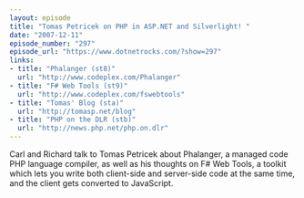```yaml
---
layout: episode
title: "Tomas Petricek on PHP in ASP.NET and Silverlight! "
date: "2007-12-11"
episode_number: "297"
episode_url: "https://www.dotnetrocks.com/?show=297"
links:
- title: "Phalanger (st8)"
  url: "http://www.codeplex.com/Phalanger"
- title: "F# Web Tools (st9)"
  url: "http://www.codeplex.com/fswebtools"
- title: "Tomas' Blog (sta)"
  url: "http://tomasp.net/blog"
- title: "PHP on the DLR (stb)"
  url: "http://news.php.net/php.on.dlr"
---
```


Carl and Richard talk to Tomas Petricek about Phalanger, a managed code PHP language compiler, as well as his thoughts on F# Web Tools, a toolkit which lets you write both client-side and server-side code at the same time, and the client gets converted to JavaScript.
